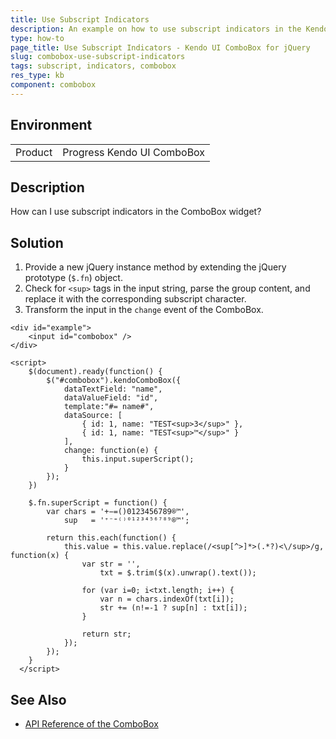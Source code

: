 ```yaml
---
title: Use Subscript Indicators
description: An example on how to use subscript indicators in the Kendo UI ComboBox.
type: how-to
page_title: Use Subscript Indicators - Kendo UI ComboBox for jQuery
slug: combobox-use-subscript-indicators
tags: subscript, indicators, combobox
res_type: kb
component: combobox
---
```


## Environment

<table>
 <tr>
  <td>Product</td>
  <td>Progress Kendo UI ComboBox</td>
 </tr>
</table>


## Description

How can I use subscript indicators in the ComboBox widget?

## Solution

1. Provide a new jQuery instance method by extending the jQuery prototype (`$.fn`) object.
1. Check for `<sup>` tags in the input string, parse the group content, and replace it with the corresponding subscript character.
1. Transform the input in the `change` event of the ComboBox.

```dojo
<div id="example">
    <input id="combobox" />
</div>

<script>
    $(document).ready(function() {
        $("#combobox").kendoComboBox({
            dataTextField: "name",
            dataValueField: "id",
            template:"#= name#",
            dataSource: [
                { id: 1, name: "TEST<sup>3</sup>" },
                { id: 1, name: "TEST<sup>™</sup>" }
            ],
            change: function(e) {
                this.input.superScript();
            }
        });
    })

    $.fn.superScript = function() {
        var chars = '+−=()0123456789®™',
            sup   = '⁺⁻⁼⁽⁾⁰¹²³⁴⁵⁶⁷⁸⁹®™';

        return this.each(function() {
            this.value = this.value.replace(/<sup[^>]*>(.*?)<\/sup>/g, function(x) {
                var str = '',
                    txt = $.trim($(x).unwrap().text());

                for (var i=0; i<txt.length; i++) {
                    var n = chars.indexOf(txt[i]);
                    str += (n!=-1 ? sup[n] : txt[i]);
                }

                return str;
            });
        });
    }
  </script>
```

## See Also

* [API Reference of the ComboBox](https://docs.telerik.com/kendo-ui/api/javascript/ui/combobox)
